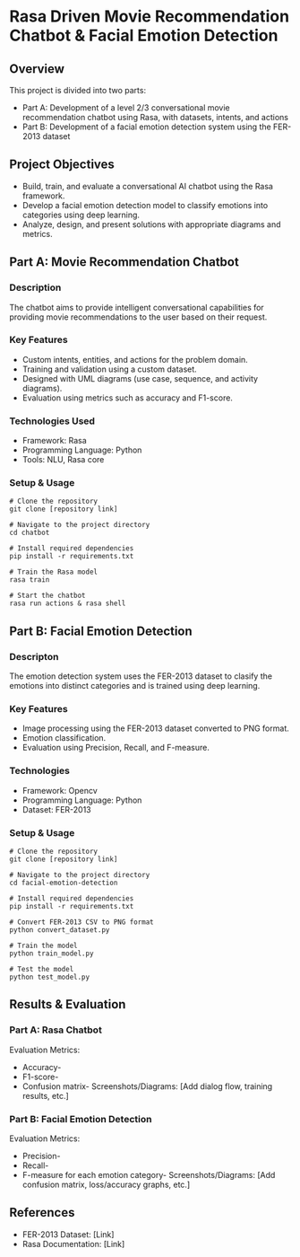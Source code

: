 # **Rasa Driven Movie Recommendation Chatbot & Facial Emotion Detection**

## Overview
This project is divided into two parts:
- Part A: Development of a level 2/3 conversational movie recommendation chatbot using Rasa, with datasets, intents, and actions
- Part B: Development of a facial emotion detection system using the FER-2013 dataset

## Project Objectives
- Build, train, and evaluate a conversational AI chatbot using the Rasa framework.
- Develop a facial emotion detection model to classify emotions into categories using deep learning.
- Analyze, design, and present solutions with appropriate diagrams and metrics.

## Part A: Movie Recommendation Chatbot
### Description
The chatbot aims to provide intelligent conversational capabilities for providing movie recommendations to the user based on their request.
### Key Features
- Custom intents, entities, and actions for the problem domain.
- Training and validation using a custom dataset.
- Designed with UML diagrams (use case, sequence, and activity diagrams).
- Evaluation using metrics such as accuracy and F1-score.
### Technologies Used
- Framework: Rasa
- Programming Language: Python
- Tools: NLU, Rasa core
### Setup & Usage
```
# Clone the repository
git clone [repository link]

# Navigate to the project directory
cd chatbot

# Install required dependencies
pip install -r requirements.txt

# Train the Rasa model
rasa train

# Start the chatbot
rasa run actions & rasa shell
``` 

## Part B: Facial Emotion Detection
### Descripton
The emotion detection system uses the FER-2013 dataset to clasify the emotions into distinct categories and is trained using deep learning.
### Key Features
- Image processing using the FER-2013 dataset converted to PNG format.
- Emotion classification.
- Evaluation using Precision, Recall, and F-measure.
### Technologies 
- Framework: Opencv
- Programming Language: Python
- Dataset: FER-2013
### Setup & Usage
```
# Clone the repository
git clone [repository link]

# Navigate to the project directory
cd facial-emotion-detection

# Install required dependencies
pip install -r requirements.txt

# Convert FER-2013 CSV to PNG format
python convert_dataset.py

# Train the model
python train_model.py

# Test the model
python test_model.py
```

## Results & Evaluation
### Part A: Rasa Chatbot
Evaluation Metrics: 
- Accuracy- 
- F1-score- 
- Confusion matrix-
Screenshots/Diagrams: [Add dialog flow, training results, etc.]
### Part B: Facial Emotion Detection
Evaluation Metrics: 
- Precision- 
- Recall- 
- F-measure for each emotion category-
Screenshots/Diagrams: [Add confusion matrix, loss/accuracy graphs, etc.]

## References
- FER-2013 Dataset: [Link]
- Rasa Documentation: [Link]
